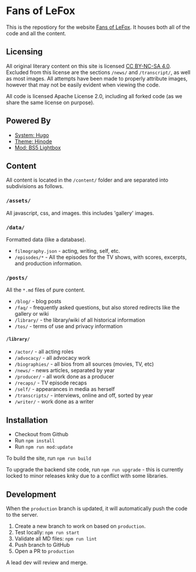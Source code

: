 # Fans of LeFox

This is the repostiory for the website [Fans of LeFox](https://jorjafox.net). It houses both all of the code and all the content.

## Licensing

All original literary content on this site is licensed [CC BY-NC-SA 4.0](https://creativecommons.org/licenses/by-nc-sa/4.0/). Excluded from this license are the sections `/news/` and `/transcript/`, as well as most images. All attempts have been made to properly attribute images, however that may not be easily evident when viewing the code.

All code is licensed Apache License 2.0, including all forked code (as we share the same license on purpose).

## Powered By

* [System: Hugo](https://gohugo.io)
* [Theme: Hinode](https://gethinode.com)
* [Mod: BS5 Lightbox](https://github.com/JorjaFox/mod-bs5-lightbox)

## Content

All content is located in the `/content/` folder and are separated into subdivisions as follows.

### `/assets/`

All javascript, css, and images. this includes 'gallery' images.

### `/data/`

Formatted data (like a database).

* `filmography.json` - acting, writing, self, etc.
* `/episodes/*` - All the episodes for the TV shows, with scores, excerpts, and production information.

### `/posts/`

All the `*.md` files of pure content.

* `/blog/` - blog posts
* `/faq/` - frequently asked questions, but also stored redirects like the gallery or wiki
* `/library/` - the library/wiki of all historical information
* `/tos/` - terms of use and privacy information

#### `/library/`

* `/actor/` - all acting roles
* `/advocacy/` - all advocacy work
* `/biographies/` - all bios from all sources (movies, TV, etc)
* `/news/` - news articles, separated by year
* `/producer/` - all work done as a producer
* `/recaps/` - TV episode recaps
* `/self/` - appearances in media as herself
* `/transcripts/` - interviews, online and off, sorted by year
* `/writer/` - work done as a writer

## Installation

* Checkout from Github
* Run `npm install`
* Run `npm run mod:update`

To build the site, run `npm run build`

To upgrade the backend site code, run `npm run upgrade` - this is currently locked to minor releases knky due to a conflict with some libraries.

## Development

When the `production` branch is updated, it will automatically push the code to the server.

1. Create a new branch to work on based on `production`.
2. Test locally: `npm run start`
3. Validate all MD files: `npm run lint`
4. Push branch to GitHub
5. Open a PR to `production`

A lead dev will review and merge.
